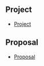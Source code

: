 ## Project
- [Project](https://www.notion.so/CIS5450-Team-Project-c6d26bf70dad4415b6950c99f846a17e)

## Proposal
- [Proposal](https://www.notion.so/CIS5450-Team-Project-c6d26bf70dad4415b6950c99f846a17e) 
